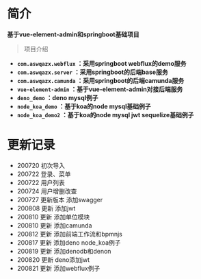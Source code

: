 # 简介 #
**基于vue-element-admin和springboot基础项目**
> 项目介绍
- **`com.aswqazx.webflux` ：采用springboot webflux的demo服务**
- **`com.aswqazx.server` ：采用springboot的后端base服务**
- **`com.aswqazx.camunda` ：采用springboot的后端camunda服务**
- **`vue-element-admin` ：基于vue-element-admin对接后端服务**
- **`deno_demo` ：deno mysql例子**
- **`node_koa_demo` ：基于koa的node mysql基础例子**
- **`node_koa_demo2` ：基于koa的node mysql jwt sequelize基础例子**
# 更新记录 #
 - 200720 初次导入
 - 200722 登录、菜单
 - 200722 用户列表
 - 200724 用户增删改查
 - 200727 更新版本 添加swagger
 - 200808 更新 添加jwt
 - 200810 更新 添加单位模块
 - 200810 更新 添加camunda
 - 200812 更新 添加前端工作流和bpmnjs
 - 200817 更新 添加deno node_koa例子
 - 200819 更新 添加denodb和denon
 - 200820 更新 deno添加jwt
 - 200821 更新 添加webflux例子
